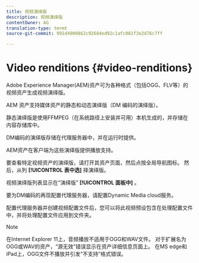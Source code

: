 ```yaml
---
title: 视频演绎版
description: 视频演绎版
contentOwner: AG
translation-type: tm+mt
source-git-commit: 991d4900862c92684ed92c1afc081f3e2d76c7ff

---
```



# Video renditions {#video-renditions}

Adobe Experience Manager(AEM)资产可为各种格式（包括OGG、FLV等）的视频资产生成视频演绎版。

AEM 资产支持媒体资产的静态和动态演绎版（DM 编码的演绎版）。

静态演绎版是使用FFMPEG（在系统路径上安装并可用）本机生成的，并存储在内容存储库中。

DM编码的演绎版存储在代理服务器中，并在运行时提供。

AEM资产在客户端为这些演绎版提供播放支持。

要查看特定视频资产的演绎版，请打开其资产页面，然后点按全局导航图标。 然后，从列 **[!UICONTROL 表中选]** 择演绎版。

视频演绎版列表显示在“演绎版” **[!UICONTROL 面板中]** 。

要为DM编码的再现配置代理服务器，请配置Dynamic Media cloud服务。

<!-- To generate video renditions with desired parameters, [create a corresponding video profile](video-profiles.md). -->

配置代理服务器并创建视频配置文件后，您可以将此视频预设包含在处理配置文件中，并将处理配置文件应用到文件夹。

>[!NOTE]
>
>在Internet Explorer 11上，音频播放不适用于OGG和WAV文件。 对于扩展名为OGG或WAV的资产，“源无效”错误显示在资产详细信息页面上。 在MS edge和iPad上，OGG文件不播放并引发“不支持”格式错误。